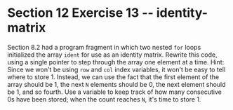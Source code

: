 # Section 12 Exercise 13 -- identity-matrix

Section 8.2 had a program fragment in which two nested `for` loops initialized the array `ident` for use as an identity matrix. Rewrite this code, using a single pointer to step through the array one element at a time. Hint: Since we won't be using `row` and `col` index variables, it won't be easy to tell where to store 1. Instead, we can use the fact that the first element of the array should be 1, the next `N` elements should be 0, the next element should be 1, and so fourth. Use a variable to keep track of how many consecutive 0s have been stored; when the count reaches `N`, it's time to store 1.
